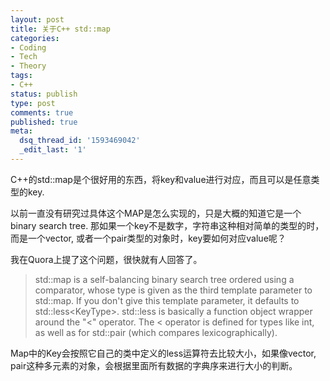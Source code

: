 ```yaml
---
layout: post
title: 关于C++ std::map
categories:
- Coding
- Tech
- Theory
tags:
- C++
status: publish
type: post
comments: true
published: true
meta:
  dsq_thread_id: '1593469042'
  _edit_last: '1'
---
```

C++的std::map是个很好用的东西，将key和value进行对应，而且可以是任意类型的key.

以前一直没有研究过具体这个MAP是怎么实现的，只是大概的知道它是一个binary search tree. 那如果一个key不是数字，字符串这种相对简单的类型的时，而是一个vector, 或者一个pair类型的对象时，key要如何对应value呢？

我在Quora上提了这个问题，很快就有人回答了。
<blockquote>std::map is a self-balancing binary search tree ordered using a comparator, whose type is given as the third template parameter to std::map. If you don't give this template parameter, it defaults to std::less&lt;KeyType&gt;. std::less is basically a function object wrapper around the "&lt;" operator. The &lt; operator is defined for types like int, as well as for std::pair (which compares lexicographically).</blockquote>
Map中的Key会按照它自己的类中定义的less运算符去比较大小，如果像vector, pair这种多元素的对象，会根据里面所有数据的字典序来进行大小的判断。
